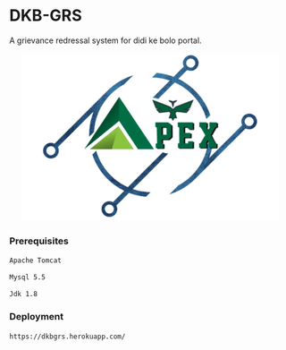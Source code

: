 # DKB-GRS

A grievance redressal system for didi ke bolo portal.

<p align="center"><img src ="web/images/Team_Apex.png" width="460" height="300" ></p>


### Prerequisites

```
Apache Tomcat
```
```
Mysql 5.5
```
```
Jdk 1.8
```
### Deployment

```
https://dkbgrs.herokuapp.com/
```
